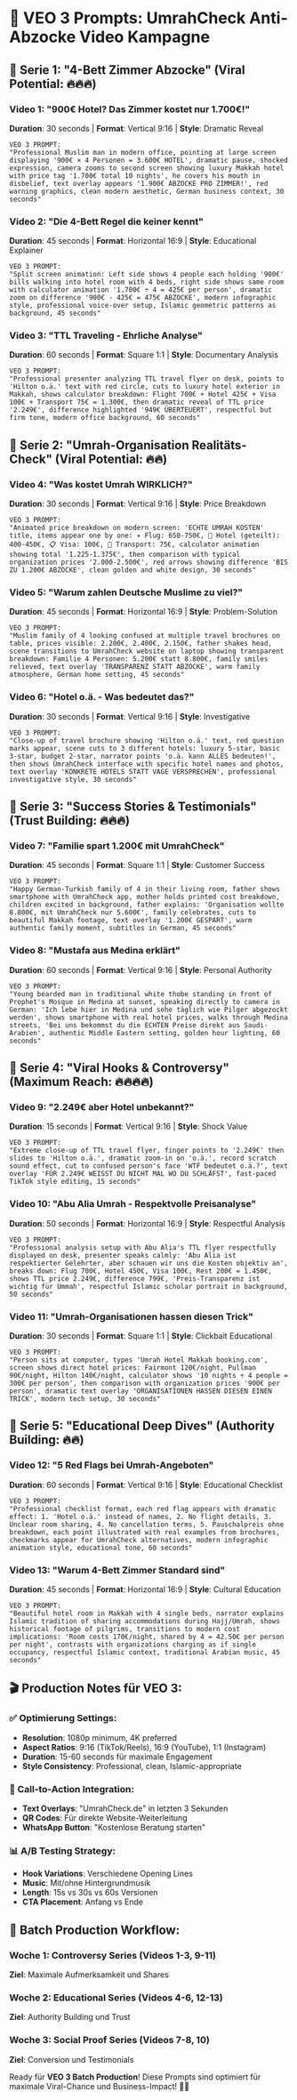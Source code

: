 # 🚨 VEO 3 Prompts: UmrahCheck Anti-Abzocke Video Kampagne

## 🎯 Serie 1: "4-Bett Zimmer Abzocke" (Viral Potential: 🔥🔥🔥)

### Video 1: "900€ Hotel? Das Zimmer kostet nur 1.700€!"
**Duration**: 30 seconds | **Format**: Vertical 9:16 | **Style**: Dramatic Reveal

```
VEO 3 PROMPT:
"Professional Muslim man in modern office, pointing at large screen displaying '900€ × 4 Personen = 3.600€ HOTEL', dramatic pause, shocked expression, camera zooms to second screen showing luxury Makkah hotel with price tag '1.700€ total 10 nights', he covers his mouth in disbelief, text overlay appears '1.900€ ABZOCKE PRO ZIMMER!', red warning graphics, clean modern aesthetic, German business context, 30 seconds"
```

### Video 2: "Die 4-Bett Regel die keiner kennt"
**Duration**: 45 seconds | **Format**: Horizontal 16:9 | **Style**: Educational Explainer

```
VEO 3 PROMPT:
"Split screen animation: Left side shows 4 people each holding '900€' bills walking into hotel room with 4 beds, right side shows same room with calculator animation '1.700€ ÷ 4 = 425€ per person', dramatic zoom on difference '900€ - 425€ = 475€ ABZOCKE', modern infographic style, professional voice-over setup, Islamic geometric patterns as background, 45 seconds"
```

### Video 3: "TTL Traveling - Ehrliche Analyse"
**Duration**: 60 seconds | **Format**: Square 1:1 | **Style**: Documentary Analysis

```
VEO 3 PROMPT:
"Professional presenter analyzing TTL travel flyer on desk, points to 'Hilton o.ä.' text with red circle, cuts to luxury hotel exterior in Makkah, shows calculator breakdown: Flight 700€ + Hotel 425€ + Visa 100€ + Transport 75€ = 1.300€, then dramatic reveal of TTL price '2.249€', difference highlighted '949€ ÜBERTEUERT', respectful but firm tone, modern office background, 60 seconds"
```

## 🎯 Serie 2: "Umrah-Organisation Realitäts-Check" (Viral Potential: 🔥🔥)

### Video 4: "Was kostet Umrah WIRKLICH?"
**Duration**: 30 seconds | **Format**: Vertical 9:16 | **Style**: Price Breakdown

```
VEO 3 PROMPT:
"Animated price breakdown on modern screen: 'ECHTE UMRAH KOSTEN' title, items appear one by one: ✈️ Flug: 650-750€, 🏨 Hotel (geteilt): 400-450€, 📋 Visa: 100€, 🚌 Transport: 75€, calculator animation showing total '1.225-1.375€', then comparison with typical organization prices '2.000-2.500€', red arrows showing difference 'BIS ZU 1.200€ ABZOCKE', clean golden and white design, 30 seconds"
```

### Video 5: "Warum zahlen Deutsche Muslime zu viel?"
**Duration**: 45 seconds | **Format**: Horizontal 16:9 | **Style**: Problem-Solution

```
VEO 3 PROMPT:
"Muslim family of 4 looking confused at multiple travel brochures on table, prices visible: 2.200€, 2.400€, 2.150€, father shakes head, scene transitions to UmrahCheck website on laptop showing transparent breakdown: Familie 4 Personen: 5.200€ statt 8.800€, family smiles relieved, text overlay 'TRANSPARENZ STATT ABZOCKE', warm family atmosphere, German home setting, 45 seconds"
```

### Video 6: "Hotel o.ä. - Was bedeutet das?"
**Duration**: 30 seconds | **Format**: Vertical 9:16 | **Style**: Investigative

```
VEO 3 PROMPT:
"Close-up of travel brochure showing 'Hilton o.ä.' text, red question marks appear, scene cuts to 3 different hotels: luxury 5-star, basic 3-star, budget 2-star, narrator points 'o.ä. kann ALLES bedeuten!', then shows UmrahCheck interface with specific hotel names and photos, text overlay 'KONKRETE HOTELS STATT VAGE VERSPRECHEN', professional investigative style, 30 seconds"
```

## 🎯 Serie 3: "Success Stories & Testimonials" (Trust Building: 🔥🔥🔥)

### Video 7: "Familie spart 1.200€ mit UmrahCheck"
**Duration**: 45 seconds | **Format**: Square 1:1 | **Style**: Customer Success

```
VEO 3 PROMPT:
"Happy German-Turkish family of 4 in their living room, father shows smartphone with UmrahCheck app, mother holds printed cost breakdown, children excited in background, father explains: 'Organisation wollte 8.800€, mit UmrahCheck nur 5.600€', family celebrates, cuts to beautiful Makkah footage, text overlay '1.200€ GESPART', warm authentic family moment, subtitles in German, 45 seconds"
```

### Video 8: "Mustafa aus Medina erklärt"
**Duration**: 60 seconds | **Format**: Vertical 9:16 | **Style**: Personal Authority

```
VEO 3 PROMPT:
"Young bearded man in traditional white thobe standing in front of Prophet's Mosque in Medina at sunset, speaking directly to camera in German: 'Ich lebe hier in Medina und sehe täglich wie Pilger abgezockt werden', shows smartphone with real hotel prices, walks through Medina streets, 'Bei uns bekommst du die ECHTEN Preise direkt aus Saudi-Arabien', authentic Middle Eastern setting, golden hour lighting, 60 seconds"
```

## 🎯 Serie 4: "Viral Hooks & Controversy" (Maximum Reach: 🔥🔥🔥🔥)

### Video 9: "2.249€ aber Hotel unbekannt?"
**Duration**: 15 seconds | **Format**: Vertical 9:16 | **Style**: Shock Value

```
VEO 3 PROMPT:
"Extreme close-up of TTL travel flyer, finger points to '2.249€' then slides to 'Hilton o.ä.', dramatic zoom-in on 'o.ä.', record scratch sound effect, cut to confused person's face 'WTF bedeutet o.ä.?', text overlay 'FÜR 2.249€ WEISST DU NICHT MAL WO DU SCHLÄFST', fast-paced TikTok style editing, 15 seconds"
```

### Video 10: "Abu Alia Umrah - Respektvolle Preisanalyse"
**Duration**: 50 seconds | **Format**: Horizontal 16:9 | **Style**: Respectful Analysis

```
VEO 3 PROMPT:
"Professional analysis setup with Abu Alia's TTL flyer respectfully displayed on desk, presenter speaks calmly: 'Abu Alia ist respektierter Gelehrter, aber schauen wir uns die Kosten objektiv an', breaks down: Flug 700€, Hotel 450€, Visa 100€, Rest 200€ = 1.450€, shows TTL price 2.249€, difference 799€, 'Preis-Transparenz ist wichtig für Ummah', respectful Islamic scholar portrait in background, 50 seconds"
```

### Video 11: "Umrah-Organisationen hassen diesen Trick"
**Duration**: 30 seconds | **Format**: Square 1:1 | **Style**: Clickbait Educational

```
VEO 3 PROMPT:
"Person sits at computer, types 'Umrah Hotel Makkah booking.com', screen shows direct hotel prices: Fairmont 120€/night, Pullman 90€/night, Hilton 140€/night, calculator shows '10 nights ÷ 4 people = 300€ per person', then comparison with organization prices '900€ per person', dramatic text overlay 'ORGANISATIONEN HASSEN DIESEN EINEN TRICK', modern tech setup, 30 seconds"
```

## 🎯 Serie 5: "Educational Deep Dives" (Authority Building: 🔥🔥)

### Video 12: "5 Red Flags bei Umrah-Angeboten"
**Duration**: 60 seconds | **Format**: Vertical 9:16 | **Style**: Educational Checklist

```
VEO 3 PROMPT:
"Professional checklist format, each red flag appears with dramatic effect: 1. 'Hotel o.ä.' instead of names, 2. No flight details, 3. Unclear room sharing, 4. No cancellation terms, 5. Pauschalpreis ohne breakdown, each point illustrated with real examples from brochures, checkmarks appear for UmrahCheck alternatives, modern infographic animation style, educational tone, 60 seconds"
```

### Video 13: "Warum 4-Bett Zimmer Standard sind"
**Duration**: 45 seconds | **Format**: Horizontal 16:9 | **Style**: Cultural Education

```
VEO 3 PROMPT:
"Beautiful hotel room in Makkah with 4 single beds, narrator explains Islamic tradition of sharing accommodations during Hajj/Umrah, shows historical footage of pilgrims, transitions to modern cost implications: 'Room costs 170€/night, shared by 4 = 42.50€ per person per night', contrasts with organizations charging as if single occupancy, respectful Islamic context, traditional Arabian music, 45 seconds"
```

## 🎬 Production Notes für VEO 3:

### ✅ Optimierung Settings:
- **Resolution**: 1080p minimum, 4K preferred
- **Aspect Ratios**: 9:16 (TikTok/Reels), 16:9 (YouTube), 1:1 (Instagram)
- **Duration**: 15-60 seconds für maximale Engagement
- **Style Consistency**: Professional, clean, Islamic-appropriate

### 🎯 Call-to-Action Integration:
- **Text Overlays**: "UmrahCheck.de" in letzten 3 Sekunden
- **QR Codes**: Für direkte Website-Weiterleitung
- **WhatsApp Button**: "Kostenlose Beratung starten"

### 📊 A/B Testing Strategy:
- **Hook Variations**: Verschiedene Opening Lines
- **Music**: Mit/ohne Hintergrundmusik
- **Length**: 15s vs 30s vs 60s Versionen
- **CTA Placement**: Anfang vs Ende

## 🚀 Batch Production Workflow:

### Woche 1: Controversy Series (Videos 1-3, 9-11)
**Ziel**: Maximale Aufmerksamkeit und Shares

### Woche 2: Educational Series (Videos 4-6, 12-13)  
**Ziel**: Authority Building und Trust

### Woche 3: Social Proof Series (Videos 7-8, 10)
**Ziel**: Conversion und Testimonials

Ready für **VEO 3 Batch Production**! Diese Prompts sind optimiert für maximale Viral-Chance und Business-Impact! 🎯🚀